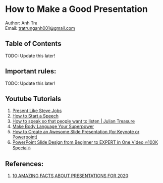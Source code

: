 # How to Make a Good Presentation

Author: Anh Tra   
Email: tratrunganh001@gmail.com

## Table of Contents
TODO: Update this later!

## Important rules:
TODO: Update this later!

## Youtube Tutorials
1. [Present Like Steve Jobs](https://www.youtube.com/watch?v=2-ntLGOyHw4)
2. [How to Start a Speech](https://www.youtube.com/watch?v=w82a1FT5o88)
3. [How to speak so that people want to listen | Julian Treasure](https://www.youtube.com/watch?v=eIho2S0ZahI)
4. [Make Body Language Your Superpower](https://www.youtube.com/watch?v=cFLjudWTuGQ)
5. [How to Create an Awesome Slide Presentation (for Keynote or Powerpoint)](https://www.youtube.com/watch?v=6bSOAl1i8bw)
6. [PowerPoint Slide Design from Beginner to EXPERT in One Video 🔥100K Special🔥](https://www.youtube.com/watch?v=lxcHLxjkcXQ)

## References:
1. [10 AMAZING FACTS ABOUT PRESENTATIONS FOR 2020](https://thecareercafe.co.uk/blog/10-amazing-facts-about-presentations-for-2020/)